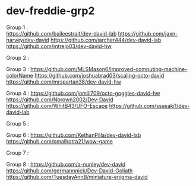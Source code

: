 # dev-freddie-grp2
Group 1 :  
https://github.com/baileestrait/dev-david-lab
https://github.com/jaxn-harvey/dev-david
https://github.com/iarcher444/dev-david-lab
https://github.com/mtrejo03/dev-david-hw

Group 2 :

Group 3 : 
https://github.com/MLSMason6/improved-computing-machine-colorName
https://github.com/joshuabrad03/scaling-octo-david
https://github.com/mrspartan38/dev-david-hw

Group 4 :
https://github.com/jomlli709/octo-goggles-david-hw
https://github.com/Nbrown2002/Dev-David
https://github.com/WhitB43/UFO-Escape
https://github.com/ssasaki1/dev-david-lab

Group 5 :

Group 6 :
https://github.com/KethanPilla/dev-david-lab
https://github.com/pmalhotra21/wow-game

Group 7 :

Group 8 :
https://github.com/a-nunley/dev-david
https://github.com/germannnick/Dev-David-Goliath
https://github.com/TuesdayAnnB/miniature-enigma-david

